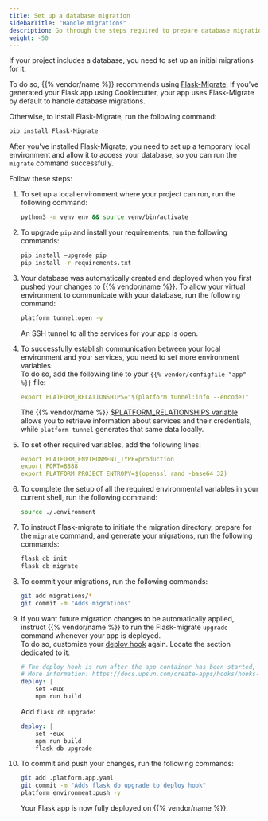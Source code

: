 ```yaml
---
title: Set up a database migration
sidebarTitle: "Handle migrations"
description: Go through the steps required to prepare database migrations.
weight: -50
---
```


If your project includes a database, you need to set up an initial migrations for it.

To do so, {{% vendor/name %}} recommends using [Flask-Migrate](https://flask-migrate.readthedocs.io/en/latest/).
If you've generated your Flask app using Cookiecutter,
your app uses Flask-Migrate by default to handle database migrations.

Otherwise, to install Flask-Migrate, run the following command:

```bash {location="Terminal"}
pip install Flask-Migrate
```

After you've installed Flask-Migrate, you need to set up a temporary local environment and allow it to access your database,
so you can run the `migrate` command successfully.

Follow these steps:
   
1. To set up a local environment where your project can run, run the following command:

   ```bash {location="Terminal"}
   python3 -m venv env && source venv/bin/activate
   ```

2. To upgrade `pip` and install your requirements, run the following commands:

   ```bash {location="Terminal"}
   pip install –upgrade pip
   pip install -r requirements.txt
   ```

4. Your database was automatically created and deployed when you first pushed your changes to {{% vendor/name %}}.
   To allow your virtual environment to communicate with your database, run the following command:

   ```bash {location="Terminal"}
   platform tunnel:open -y
   ```

   An SSH tunnel to all the services for your app is open.

5. To successfully establish communication between your local environment and your services,
   you need to set more environment variables.</br>
   To do so, add the following line to your `{{% vendor/configfile "app" %}}` file:

   ```yaml {configFile="app"}
   export PLATFORM_RELATIONSHIPS="$(platform tunnel:info --encode)"
   ```
  
   The {{% vendor/name %}} [$PLATFORM_RELATIONSHIPS variable](/development/variables/use-variables.md#use-provided-variables)
   allows you to retrieve information about services and their credentials,
   while `platform tunnel` generates that same data locally. 

6. To set other required variables, add the following lines:

   ```yaml {configFile="app"}
   export PLATFORM_ENVIRONMENT_TYPE=production
   export PORT=8888
   export PLATFORM_PROJECT_ENTROPY=$(openssl rand -base64 32)
   ```

7. To complete the setup of all the required environmental variables in your current shell,
   run the following command:

   ```bash {location="Terminal"}
   source ./.environment
   ```

8. To instruct Flask-migrate to initiate the migration directory,
   prepare for the `migrate` command, and generate your migrations,
   run the following commands:

   ```bash {location="Terminal"}
   flask db init 
   flask db migrate
   ```

9. To commit your migrations, run the following commands:

   ```bash {location="Terminal"}
   git add migrations/*
   git commit -m "Adds migrations"
   ```

10. If you want future migration changes to be automatically applied,
    instruct {{% vendor/name %}} to run the Flask-migrate `upgrade` command whenever your app is deployed.</br>
    To do so, customize your [deploy hook](/create-apps/hooks/hooks-comparison.html#deploy-hook) again.
    Locate the section dedicated to it:

    ```yaml {configFile="app"}
    # The deploy hook is run after the app container has been started, but before it has started accepting requests.
    # More information: https://docs.upsun.com/create-apps/hooks/hooks-comparison.html#deploy-hook
    deploy: |
        set -eux
        npm run build
    ```
    
    Add `flask db upgrade`:

    ```yaml {configFile="services"}
    deploy: |
        set -eux
        npm run build
        flask db upgrade        
    ```

11. To commit and push your changes, run the following commands:

    ```bash {location="Terminal"}
    git add .platform.app.yaml
    git commit -m "Adds flask db upgrade to deploy hook"
    platform environment:push -y
    ```

    Your Flask app is now fully deployed on {{% vendor/name %}}.